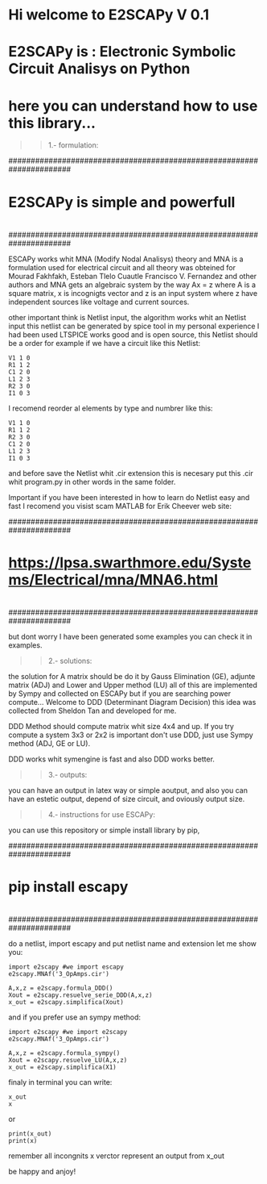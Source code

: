 # Hi welcome to E2SCAPy V 0.1
# E2SCAPy is : Electronic Symbolic Circuit Analisys on Python
#
# here you can understand how to use this library...



>> 1.- formulation:

######################################################################
#                                                                    #
#                                                                    #
#                    E2SCAPy is simple and powerfull                  #
#                                                                    #
#                                                                    #
######################################################################

ESCAPy works whit MNA (Modify Nodal Analisys) theory and MNA is a formulation 
used for electrical circuit and all theory was obteined for Mourad Fakhfakh,
Esteban Tlelo Cuautle Francisco V. Fernandez and other authors and MNA gets an
algebraic system by the way Ax = z where A is a square matrix, x is incognigts 
vector and z is an input system where z have independent sources like voltage 
and current sources.

other important think is Netlist input, the algorithm works whit an Netlist input
this netlist can be generated by spice tool in my personal experience I had been used 
LTSPICE works good and is open source, this Netlist should be a order for example if 
we have a circuit like this Netlist: 

	V1 1 0
	R1 1 2
	C1 2 0
	L1 2 3
	R2 3 0
	I1 0 3

I recomend reorder al elements by type and numbrer like this:

	V1 1 0
	R1 1 2
	R2 3 0
	C1 2 0
	L1 2 3
	I1 0 3

and before save the Netlist whit .cir extension this is necesary put this .cir 
whit program.py in other words in the same folder.

Important if you have been interested in how to learn do Netlist easy and fast 
I recomend you visist scam MATLAB for Erik Cheever web site: 


######################################################################
#                                                                    #
#                                                                    #
#   https://lpsa.swarthmore.edu/Systems/Electrical/mna/MNA6.html     #
#                                                                    #
#                                                                    #
######################################################################


but dont worry I have been generated some examples you can check it in examples.

>> 2.- solutions:

the solution for A matrix should be do it by Gauss Elimination (GE), adjunte matrix
(ADJ) and Lower and Upper method (LU) all of this are implemented by Sympy and collected 
on ESCAPy but if you are searching power compute... Welcome to DDD (Determinant Diagram Decision) 
this idea was collected from Sheldon Tan and developed for me. 

DDD Method should compute matrix whit size 4x4 and up. If you try compute a system 3x3 or 2x2
is important don't use DDD, just use Sympy method (ADJ, GE or LU).

DDD works whit symengine is fast and also DDD works better.

>> 3.- outputs:

you can have an output in latex way or simple aoutput, and also you can have an estetic output, depend of 
size circuit, and oviously output size.

>> 4.- instructions for use ESCAPy:

you can use this repository or simple install library by pip, 



######################################################################
#                                                                    #
#                                                                    #
#                          pip install escapy                        #
#                                                                    #
#                                                                    #
######################################################################

    

do a netlist, import escapy and put netlist name and extension let me show you:


>>
	import e2scapy #we import escapy
	e2scapy.MNAf('3_OpAmps.cir')

	A,x,z = e2scapy.formula_DDD()
	Xout = e2scapy.resuelve_serie_DDD(A,x,z)
	x_out = e2scapy.simplifica(Xout)



and if you prefer use an sympy method:

>>
	import e2scapy #we import e2scapy
	e2scapy.MNAf('3_OpAmps.cir')

	A,x,z = e2scapy.formula_sympy()
	Xout = e2scapy.resuelve_LU(A,x,z)
	x_out = e2scapy.simplifica(X1)

finaly in terminal you can write:

>>
	x_out 
	x
or 

>>
	
	print(x_out)
	print(x)

remember all incongnits x verctor represent an output from x_out

be happy and anjoy!